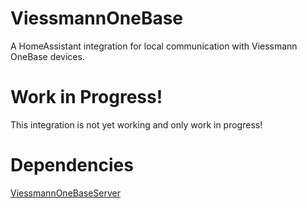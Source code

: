 # ViessmannOneBase
A HomeAssistant integration for local communication with Viessmann OneBase devices.

# Work in Progress!
This integration is not yet working and only work in progress!

# Dependencies
[ViessmannOneBaseServer](https://github.com/Philip-Wiege/ViessmannOneBaseServer)
